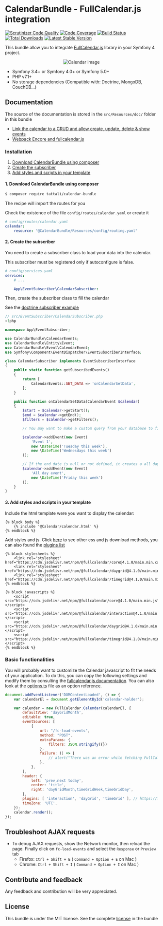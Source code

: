 CalendarBundle - FullCalendar.js integration
===========================================

[![Scrutinizer Code Quality](https://scrutinizer-ci.com/g/tattali/CalendarBundle/badges/quality-score.png?b=master)](https://scrutinizer-ci.com/g/tattali/CalendarBundle/?branch=master)
[![Code Coverage](https://scrutinizer-ci.com/g/tattali/CalendarBundle/badges/coverage.png?b=master)](https://scrutinizer-ci.com/g/tattali/CalendarBundle/?branch=master)
[![Build Status](https://travis-ci.com/tattali/CalendarBundle.svg?branch=master)](https://travis-ci.com/tattali/CalendarBundle)
[![Total Downloads](https://poser.pugx.org/tattali/calendar-bundle/downloads)](https://packagist.org/packages/tattali/calendar-bundle)
[![Latest Stable Version](https://poser.pugx.org/tattali/calendar-bundle/v/stable)](https://packagist.org/packages/tattali/calendar-bundle)

This bundle allow you to integrate [FullCalendar.js](http://fullcalendar.io/) library in your Symfony 4 project.

<p align="center">
  <img src="https://user-images.githubusercontent.com/10502887/56835704-47687080-6875-11e9-9102-0533d2bbbf18.png" alt="Calendar image">
</p>

* Symfony 3.4+ or Symfony 4.0+ or Symfony 5.0+
* PHP v7.1+
* No storage dependencies (Compatible with: Doctrine, MongoDB, CouchDB...)

Documentation
-------------

The source of the documentation is stored in the `src/Resources/doc/` folder in this bundle

- [Link the calendar to a CRUD and allow create, update, delete & show events](src/Resources/doc/doctrine-crud.md)
- [Webpack Encore and fullcalendar.js](src/Resources/doc/es6-encore.md)

### Installation

1. [Download CalendarBundle using composer](#1-download-calendarbundle-using-composer)
2. [Create the subscriber](#2-create-the-subscriber)
3. [Add styles and scripts in your template](#3-add-styles-and-scripts-in-your-template)

#### 1. Download CalendarBundle using composer

```sh
$ composer require tattali/calendar-bundle
```
The recipe will import the routes for you

Check the existence of the file `config/routes/calendar.yaml` or create it
```yaml
# config/routes/calendar.yaml
calendar:
    resource: "@CalendarBundle/Resources/config/routing.yaml"
```

#### 2. Create the subscriber
You need to create a subscriber class to load your data into the calendar.

This subscriber must be registered only if autoconfigure is false.
```yaml
# config/services.yaml
services:
    # ...

    App\EventSubscriber\CalendarSubscriber:
```

Then, create the subscriber class to fill the calendar

See the [doctrine subscriber example](src/Resources/doc/doctrine-crud.md#full-subscriber)

```php
// src/EventSubscriber/CalendarSubscriber.php
<?php

namespace App\EventSubscriber;

use CalendarBundle\CalendarEvents;
use CalendarBundle\Entity\Event;
use CalendarBundle\Event\CalendarEvent;
use Symfony\Component\EventDispatcher\EventSubscriberInterface;

class CalendarSubscriber implements EventSubscriberInterface
{
    public static function getSubscribedEvents()
    {
        return [
            CalendarEvents::SET_DATA => 'onCalendarSetData',
        ];
    }

    public function onCalendarSetData(CalendarEvent $calendar)
    {
        $start = $calendar->getStart();
        $end = $calendar->getEnd();
        $filters = $calendar->getFilters();

        // You may want to make a custom query from your database to fill the calendar

        $calendar->addEvent(new Event(
            'Event 1',
            new \DateTime('Tuesday this week'),
            new \DateTime('Wednesdays this week')
        ));

        // If the end date is null or not defined, it creates a all day event
        $calendar->addEvent(new Event(
            'All day event',
            new \DateTime('Friday this week')
        ));
    }
}
```

#### 3. Add styles and scripts in your template

Include the html template were you want to display the calendar:

```twig
{% block body %}
    {% include '@Calendar/calendar.html' %}
{% endblock %}
```

Add styles and js. Click [here](https://fullcalendar.io/download) to see other css and js download methods, you can also found the [plugins list](https://fullcalendar.io/docs/plugin-index)

```twig
{% block stylesheets %}
    <link rel="stylesheet" href="https://cdn.jsdelivr.net/npm/@fullcalendar/core@4.1.0/main.min.css">
    <link rel="stylesheet" href="https://cdn.jsdelivr.net/npm/@fullcalendar/daygrid@4.1.0/main.min.css">
    <link rel="stylesheet" href="https://cdn.jsdelivr.net/npm/@fullcalendar/timegrid@4.1.0/main.min.css">
{% endblock %}

{% block javascripts %}
    <script src="https://cdn.jsdelivr.net/npm/@fullcalendar/core@4.1.0/main.min.js"></script>
    <script src="https://cdn.jsdelivr.net/npm/@fullcalendar/interaction@4.1.0/main.min.js"></script>
    <script src="https://cdn.jsdelivr.net/npm/@fullcalendar/daygrid@4.1.0/main.min.js"></script>
    <script src="https://cdn.jsdelivr.net/npm/@fullcalendar/timegrid@4.1.0/main.min.js"></script>
{% endblock %}
```

### Basic functionalities

You will probably want to customize the Calendar javascript to fit the needs of your application.
To do this, you can copy the following settings and modify them by consulting the [fullcalendar.js documentation](https://fullcalendar.io/docs). You can also look at the [options.ts](https://github.com/fullcalendar/fullcalendar/blob/master/src/core/options.ts) file as an option reference.
```js
document.addEventListener('DOMContentLoaded', () => {
    var calendarEl = document.getElementById('calendar-holder');

    var calendar = new FullCalendar.Calendar(calendarEl, {
        defaultView: 'dayGridMonth',
        editable: true,
        eventSources: [
            {
                url: "/fc-load-events",
                method: "POST",
                extraParams: {
                    filters: JSON.stringify({})
                },
                failure: () => {
                    // alert("There was an error while fetching FullCalendar!");
                },
            },
        ],
        header: {
            left: 'prev,next today',
            center: 'title',
            right: 'dayGridMonth,timeGridWeek,timeGridDay',
        },
        plugins: [ 'interaction', 'dayGrid', 'timeGrid' ], // https://fullcalendar.io/docs/plugin-index
        timeZone: 'UTC',
    });
    calendar.render();
});
```

## Troubleshoot AJAX requests

* To debug AJAX requests, show the Network monitor, then reload the page. Finally click on `fc-load-events` and select the `Response` or `Preview` tab
    - Firefox: `Ctrl + Shift + E` ( `Command + Option + E` on Mac )
    - Chrome: `Ctrl + Shift + I` ( `Command + Option + I` on Mac )

Contribute and feedback
-----------------------

Any feedback and contribution will be very appreciated.

License
-------

This bundle is under the MIT license. See the complete [license](LICENSE) in the bundle
